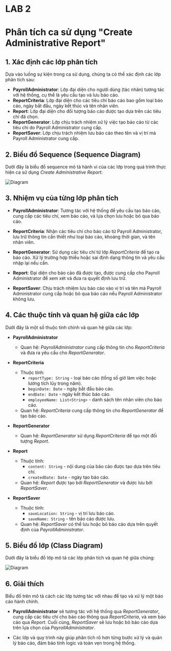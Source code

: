# LAB 2
# Phân tích ca sử dụng "Create Administrative Report"

## 1. Xác định các lớp phân tích
Dựa vào luồng sự kiện trong ca sử dụng, chúng ta có thể xác định các lớp phân tích sau:

- **PayrollAdministrator**: Lớp đại diện cho người dùng (tác nhân) tương tác với hệ thống, cụ thể là yêu cầu tạo và lưu báo cáo.
- **ReportCriteria**: Lớp đại diện cho các tiêu chí báo cáo bao gồm loại báo cáo, ngày bắt đầu, ngày kết thúc và tên nhân viên.
- **Report**: Lớp đại diện cho đối tượng báo cáo được tạo dựa trên các tiêu chí đã chọn.
- **ReportGenerator**: Lớp chịu trách nhiệm xử lý việc tạo báo cáo từ các tiêu chí do Payroll Administrator cung cấp.
- **ReportSaver**: Lớp chịu trách nhiệm lưu báo cáo theo tên và vị trí mà Payroll Administrator cung cấp.

## 2. Biểu đồ Sequence (Sequence Diagram)
Dưới đây là biểu đồ sequence mô tả hành vi của các lớp trong quá trình thực hiện ca sử dụng *Create Administrative Report*:

![Diagram](https://www.planttext.com/api/plantuml/png/T991Ri8m44NtFiM85KZq0bbKHAd4hegSNc3gJAabnpPZWvIpTT4ZzGfrOWS1fImYbF_cpv-l_7nzxq94ZgV125JHCRGuiZEcxWTjTOYCqqiCqDR29r0hxT56M4doZcF3EX9hN4s8R1uXUx8qksHc_uZ9qYEbmpELoKw8jeQdv-HHWMB2I9bPRuJSJq9RLy1qF568j_4IKKQR2Zoxi-xfel6ClesUjl1E1srValCMoFRbp-2D6ubUSQ2qgLaYCCKJswiL9OMiu91lNlAfmgJf9MQlWpSuNWuGQEBIFToM7r850U8dGKug8FtAELqroyN6feHRC4vXrCvkPb1sTyrCZJREVcWUPcozkJDKMPouzRM7pBl-R24Jw9_elKl9hOlpuFq9SbcOkb38_QMBrBpOfSVqKVu2003__mC0)

## 3. Nhiệm vụ của từng lớp phân tích

- **PayrollAdministrator**: Tương tác với hệ thống để yêu cầu tạo báo cáo, cung cấp các tiêu chí, xem báo cáo, và lựa chọn lưu hoặc bỏ qua báo cáo.
  
- **ReportCriteria**: Nhận các tiêu chí cho báo cáo từ Payroll Administrator, lưu trữ thông tin cần thiết như loại báo cáo, khoảng thời gian, và tên nhân viên.
  
- **ReportGenerator**: Sử dụng các tiêu chí từ lớp *ReportCriteria* để tạo ra báo cáo. Xử lý trường hợp thiếu hoặc sai định dạng thông tin và yêu cầu nhập lại nếu cần.
  
- **Report**: Đại diện cho báo cáo đã được tạo, được cung cấp cho Payroll Administrator để xem xét và đưa ra quyết định lưu trữ.
  
- **ReportSaver**: Chịu trách nhiệm lưu báo cáo vào vị trí và tên mà Payroll Administrator cung cấp hoặc bỏ qua báo cáo nếu Payroll Administrator không lưu.

## 4. Các thuộc tính và quan hệ giữa các lớp

Dưới đây là một số thuộc tính chính và quan hệ giữa các lớp:

- **PayrollAdministrator**
  - Quan hệ: *PayrollAdministrator* cung cấp thông tin cho *ReportCriteria* và đưa ra yêu cầu cho *ReportGenerator*.
  
- **ReportCriteria**
  - Thuộc tính:
    - `reportType: String` - loại báo cáo (tổng số giờ làm việc hoặc lương tích lũy trong năm).
    - `beginDate: Date` - ngày bắt đầu báo cáo.
    - `endDate: Date` - ngày kết thúc báo cáo.
    - `employeeName: List<String>` - danh sách tên nhân viên cho báo cáo.
  - Quan hệ: *ReportCriteria* cung cấp thông tin cho *ReportGenerator* để tạo báo cáo.

- **ReportGenerator**
  - Quan hệ: *ReportGenerator* sử dụng *ReportCriteria* để tạo một đối tượng *Report*.

- **Report**
  - Thuộc tính:
    - `content: String` - nội dung của báo cáo được tạo dựa trên tiêu chí.
    - `createdDate: Date` - ngày tạo báo cáo.
  - Quan hệ: *Report* được tạo bởi *ReportGenerator* và được lưu bởi *ReportSaver*.

- **ReportSaver**
  - Thuộc tính:
    - `saveLocation: String` - vị trí lưu báo cáo.
    - `saveName: String` - tên báo cáo được lưu.
  - Quan hệ: *ReportSaver* có thể lưu hoặc bỏ báo cáo dựa trên quyết định của *PayrollAdministrator*.
  
## 5. Biểu đồ lớp (Class Diagram)
Dưới đây là biểu đồ lớp mô tả các lớp phân tích và quan hệ giữa chúng:

![Diagram](https://www.planttext.com/api/plantuml/png/V9DDQiCm48NtFiKiOt0k84e8iNSrXLBJ_SGLji2LGZmg3QKdww97wXKwZkNefwPUcJVocpUVnZzVt_kHy4psTSZQ0SSH7Ytg-j8egMjhT0SV6LmVGdD0KwBPv4vfhUvAFF5HM_Rg9hzZ-z2pXxKiVMRErfsQBPpf5WQ3JXBmH6UbErVG7LuEI1LQ0HMI3EHxIKrlsqWdgQUUpvnQGAr6kflTTaluNacgVLRVjmXQ5Q5_4Pg6Wx1ltommLl3Gt4F48-S2vXVlbB3GHbLCT0L4C-6vJGl0m-ZcIZnEnSWJppV51POJKvekDnO1XkNhpT7TY4lkwaT__zmsNPFjBY4ZeerPEnxY4N-tAG7DNwmP-shIGYoO_iqGOHFnxYPCWm0ULPxjfNwP_fvV0000__y30000g)

## 6. Giải thích

Biểu đồ trên mô tả cách các lớp tương tác với nhau để tạo và xử lý một báo cáo hành chính. 

- **PayrollAdministrator** sẽ tương tác với hệ thống qua *ReportGenerator*, cung cấp các tiêu chí cho báo cáo thông qua *ReportCriteria*, và xem báo cáo qua *Report*. Cuối cùng, *ReportSaver* sẽ lưu hoặc bỏ báo cáo dựa trên lựa chọn của *PayrollAdministrator*.

- Các lớp và quy trình này giúp phân tích rõ hơn từng bước xử lý và quản lý báo cáo, đảm bảo tính logic và toàn vẹn trong hệ thống.
